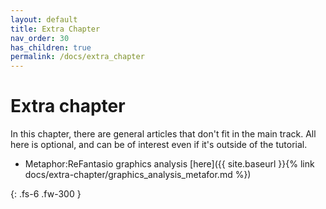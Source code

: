 ```yaml
---
layout: default
title: Extra Chapter
nav_order: 30
has_children: true
permalink: /docs/extra_chapter
---
```


# Extra chapter
In this chapter, there are general articles that don't fit in the main track. All here is optional, and can be of interest even if it's outside of the tutorial.

* Metaphor:ReFantasio graphics analysis [here]({{ site.baseurl }}{% link docs/extra-chapter/graphics_analysis_metafor.md %})

{: .fs-6 .fw-300 }
